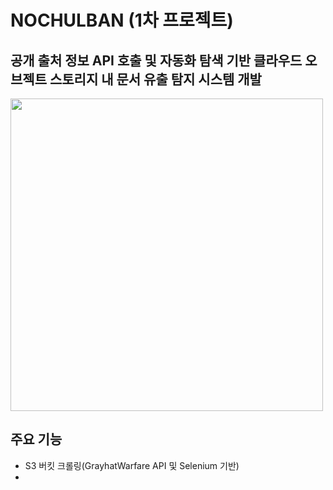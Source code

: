 # NOCHULBAN (1차 프로젝트)
## 공개 출처 정보 API 호출 및 자동화 탐색 기반 클라우드 오브젝트 스토리지 내 문서 유출 탐지 시스템 개발
<img src="https://github.com/user-attachments/assets/5ceee601-4405-4d10-804b-74fc53fcf1aa" width="500"/>

## 주요 기능
- S3 버킷 크롤링(GrayhatWarfare API 및 Selenium 기반)
- 
